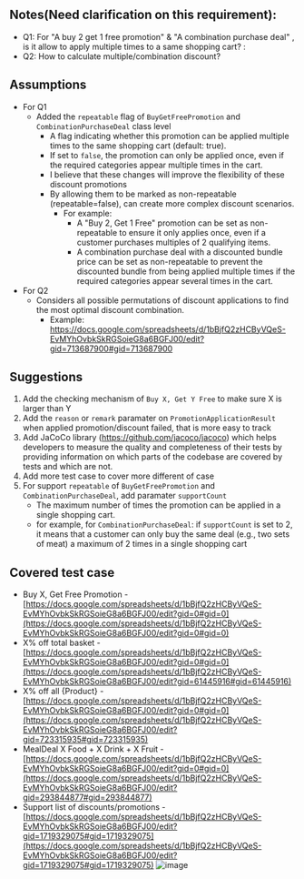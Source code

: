 ## Notes(Need clarification on this requirement):
- Q1: For "A buy 2 get 1 free promotion" & "A combination purchase deal" ,  is it allow to apply multiple times to a same shopping cart? :
- Q2: How to calculate multiple/combination discount? 

## Assumptions
- For Q1
  - Added the `repeatable` flag of  `BuyGetFreePromotion` and `CombinationPurchaseDeal` class level
    - A flag indicating whether this promotion can be applied multiple times to the same shopping cart (default: true).
    - If set to `false`, the promotion can only be applied once, even if the required categories appear multiple times in the cart.
    - I believe that these changes will improve the flexibility of these discount promotions
    - By allowing them to be marked as non-repeatable (repeatable=false), can create more complex discount scenarios.
      - For example:
        - A "Buy 2, Get 1 Free" promotion can be set as non-repeatable to ensure it only applies once, even if a customer purchases multiples of 2 qualifying items.
        - A combination purchase deal with a discounted bundle price can be set as non-repeatable to prevent the discounted bundle from being applied multiple times if the required categories appear several times in the cart.
- For Q2
  - Considers all possible permutations of discount applications to find the most optimal discount combination.
    - Example: https://docs.google.com/spreadsheets/d/1bBjfQ2zHCByVQeS-EvMYhOvbkSkRGSoieG8a6BGFJ00/edit?gid=713687900#gid=713687900

## Suggestions
1. Add the checking mechanism of `Buy X, Get Y Free` to make sure X is larger than Y
2. Add the `reason` or `remark` paramater on `PromotionApplicationResult` when applied promotion/discount failed, that is more easy to track
3. Add JaCoCo library (https://github.com/jacoco/jacoco) which helps developers to measure the quality and completeness of their tests by providing information on which parts of the codebase are covered by tests and which are not.
4. Add more test case to cover more different of case
5. For support `repeatable`  of  `BuyGetFreePromotion` and `CombinationPurchaseDeal`, add paramater `supportCount`
    - The maximum number of times the promotion can be applied in a single shopping cart. 
    - for example, for `CombinationPurchaseDeal`: if  `supportCount` is set to 2, it means that a customer can only buy the same deal (e.g., two sets of meat) a maximum of 2 times in a single shopping cart 

## Covered test case
- Buy X, Get Free Promotion - [https://docs.google.com/spreadsheets/d/1bBjfQ2zHCByVQeS-EvMYhOvbkSkRGSoieG8a6BGFJ00/edit?gid=0#gid=0](https://docs.google.com/spreadsheets/d/1bBjfQ2zHCByVQeS-EvMYhOvbkSkRGSoieG8a6BGFJ00/edit?gid=0#gid=0)
- X% off total basket - [https://docs.google.com/spreadsheets/d/1bBjfQ2zHCByVQeS-EvMYhOvbkSkRGSoieG8a6BGFJ00/edit?gid=0#gid=0](https://docs.google.com/spreadsheets/d/1bBjfQ2zHCByVQeS-EvMYhOvbkSkRGSoieG8a6BGFJ00/edit?gid=61445916#gid=61445916)
- X% off all {Product} - [https://docs.google.com/spreadsheets/d/1bBjfQ2zHCByVQeS-EvMYhOvbkSkRGSoieG8a6BGFJ00/edit?gid=0#gid=0](https://docs.google.com/spreadsheets/d/1bBjfQ2zHCByVQeS-EvMYhOvbkSkRGSoieG8a6BGFJ00/edit?gid=723315935#gid=723315935)
- MealDeal X Food  + X Drink  + X Fruit - [https://docs.google.com/spreadsheets/d/1bBjfQ2zHCByVQeS-EvMYhOvbkSkRGSoieG8a6BGFJ00/edit?gid=0#gid=0](https://docs.google.com/spreadsheets/d/1bBjfQ2zHCByVQeS-EvMYhOvbkSkRGSoieG8a6BGFJ00/edit?gid=293844877#gid=293844877)
- Support list of discounts/promotions  - [https://docs.google.com/spreadsheets/d/1bBjfQ2zHCByVQeS-EvMYhOvbkSkRGSoieG8a6BGFJ00/edit?gid=1719329075#gid=1719329075](https://docs.google.com/spreadsheets/d/1bBjfQ2zHCByVQeS-EvMYhOvbkSkRGSoieG8a6BGFJ00/edit?gid=1719329075#gid=1719329075)
![image](https://github.com/jchodev/shopping-cart-case/assets/100594737/34a1bdde-d4c1-4aa3-b634-0471d3748bdc)
